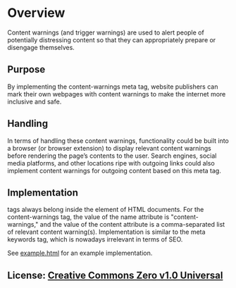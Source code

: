 # Overview
Content warnings (and trigger warnings) are used to alert people of potentially distressing content so that they can appropriately prepare or disengage themselves.

## Purpose
By implementing the content-warnings meta tag, website publishers can mark their own webpages with content warnings to make the internet more inclusive and safe.

## Handling
In terms of handling these content warnings, functionality could be built into a browser (or browser extension) to display relevant content warnings before rendering the page’s contents to the user. Search engines, social media platforms, and other locations ripe with outgoing links could also implement content warnings for outgoing content based on this meta tag.

## Implementation
<meta> tags always belong inside the <head> element of HTML documents. For the content-warnings <meta> tag, the value of the name attribute is "content-warnings," and the value of the content attribute is a comma-separated list of relevant content warning(s). Implementation is similar to the meta keywords tag, which is nowadays irrelevant in terms of SEO.

See [example.html](example.html) for an example implementation.

## License: [Creative Commons Zero v1.0 Universal](https://creativecommons.org/publicdomain/zero/1.0/)
